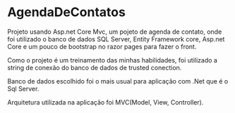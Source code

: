 # AgendaDeContatos
Projeto usando Asp.net Core Mvc, um pojeto de agenda de contato, onde foi utilizado o banco de dados SQL Server, Entity Framework core, Asp.net Core e um pouco de bootstrap no razor pages para fazer o front.

Como o projeto é um treinamento das minhas habilidades, foi utilizado a string de conexão do banco de dados de trusted conection.

Banco de dados escolhido foi o mais usual para aplicação com .Net que é o Sql Server.

Arquitetura utilizada na aplicação foi MVC(Model, View, Controller).
